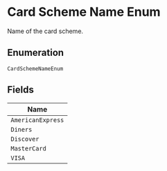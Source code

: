 
# Card Scheme Name Enum

Name of the card scheme.

## Enumeration

`CardSchemeNameEnum`

## Fields

| Name |
|  --- |
| `AmericanExpress` |
| `Diners` |
| `Discover` |
| `MasterCard` |
| `VISA` |

